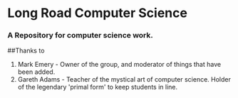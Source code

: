 # Long Road Computer Science
### A Repository for computer science work.

##Thanks to
1. Mark Emery - Owner of the group, and moderator of things that have been added.
2. Gareth Adams - Teacher of the mystical art of computer science. Holder of the legendary 'primal form' to keep students in line.
